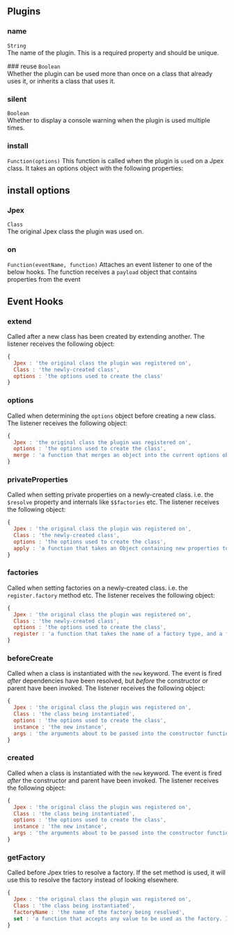 ## Plugins

### name
`String`  
The name of the plugin. This is a required property and should be unique.

### reuse
`Boolean`  
Whether the plugin can be used more than once on a class that already uses it, or inherits a class that uses it.

### silent
`Boolean`  
Whether to display a console warning when the plugin is used multiple times.

### install
`Function(options)`
This function is called when the plugin is `use`d on a Jpex class. It takes an options object with the following properties:

## install options
### Jpex
`Class`  
The original Jpex class the plugin was used on.

### on
`Function(eventName, function)`
Attaches an event listener to one of the below hooks. The function receives a `payload` object that contains properties from the event

## Event Hooks
### extend
Called after a new class has been created by extending another. The listener receives the following object:
```javascript
{
  Jpex : 'the original class the plugin was registered on',
  Class : 'the newly-created class',
  options : 'the options used to create the class'
}
```
### options
Called when determining the `options` object before creating a new class. The listener receives the following object:
```javascript
{
  Jpex : 'the original class the plugin was registered on',
  options : 'the options used to create the class',
  merge : 'a function that merges an object into the current options object i.e. merge({someOption : true})'
}
```
### privateProperties
Called when setting private properties on a newly-created class. i.e. the `$resolve` property and internals like `$$factories` etc. The listener receives the following object:
```javascript
{
  Jpex : 'the original class the plugin was registered on',
  Class : 'the newly-created class',
  options : 'the options used to create the class',
  apply : 'a function that takes an Object containing new properties to attach to the instance. i.e. apply({someProp : "bob", someGetter : {get : function(){}}})'
}
```
### factories
Called when setting factories on a newly-created class. i.e. the `register.factory` method etc. The listener receives the following object:
```javascript
{
  Jpex : 'the original class the plugin was registered on',
  Class : 'the newly-created class',
  options : 'the options used to create the class',
  register : 'a function that takes the name of a factory type, and a function that constructs it, and attaches it to the class\'s register property'
}
```
### beforeCreate
Called when a class is instantiated with the `new` keyword. The event is fired *after* dependencies have been resolved, but *before* the constructor or parent have been invoked. The listener receives the following object:
```javascript
{
  Jpex : 'the original class the plugin was registered on',
  Class : 'the class being instantiated',
  options : 'the options used to create the class',
  instance : 'the new instance',
  args : 'the arguments about to be passed into the constructor function. i.e. an array of resolved dependencies'
}
```
### created
Called when a class is instantiated with the `new` keyword. The event is fired *after* the constructor and parent have been invoked. The listener receives the following object:
```javascript
{
  Jpex : 'the original class the plugin was registered on',
  Class : 'the class being instantiated',
  options : 'the options used to create the class',
  instance : 'the new instance',
  args : 'the arguments about to be passed into the constructor function. i.e. an array of resolved dependencies'
}
```
### getFactory
Called before Jpex tries to resolve a factory. If the set method is used, it will use this to resolve the factory instead of looking elsewhere.
```javascript
{
  Jpex : 'the original class the plugin was registered on',
  Class : 'the class being instantiated',
  factoryName : 'the name of the factory being resolved',
  set : 'a function that accepts any value to be used as the factory. It should be in a valid format, i.e. an object containing either a function, or a value and constant=true properties'
}
```
